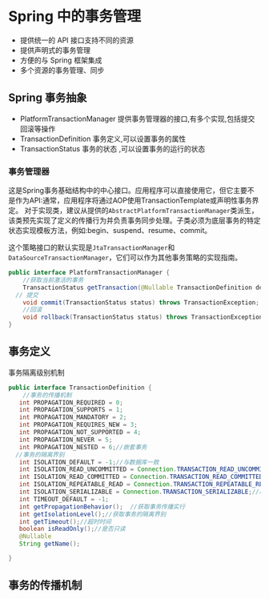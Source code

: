 # Spring 中的事务管理

- 提供统一的 API 接口支持不同的资源
- 提供声明式的事务管理
- 方便的与 Spring 框架集成
- 多个资源的事务管理、同步

## Spring 事务抽象

- PlatformTransactionManager 提供事务管理器的接口,有多个实现,包括提交回滚等操作
- TransactionDefinition 事务定义,可以设置事务的属性
- TransactionStatus 事务的状态 ,可以设置事务的运行的状态

### 事务管理器

这是Spring事务基础结构中的中心接口。应用程序可以直接使用它，但它主要不是作为API:通常，应用程序将通过AOP使用TransactionTemplate或声明性事务界定。
对于实现类，建议从提供的`AbstractPlatformTransactionManager`类派生，该类预先实现了定义的传播行为并负责事务同步处理。子类必须为底层事务的特定状态实现模板方法，例如:begin、suspend、resume、commit。

这个策略接口的默认实现是`JtaTransactionManager`和`DataSourceTransactionManager`，它们可以作为其他事务策略的实现指南。

```java
public interface PlatformTransactionManager {
	//获取当前激活的事务
	TransactionStatus getTransaction(@Nullable TransactionDefinition definition) throws TransactionException;
  // 提交
	void commit(TransactionStatus status) throws TransactionException;
	//回滚
	void rollback(TransactionStatus status) throws TransactionException;
}
```

## 事务定义

事务隔离级别机制

```java
public interface TransactionDefinition {
	//事务的传播机制
   int PROPAGATION_REQUIRED = 0;
   int PROPAGATION_SUPPORTS = 1;
   int PROPAGATION_MANDATORY = 2;
   int PROPAGATION_REQUIRES_NEW = 3;
   int PROPAGATION_NOT_SUPPORTED = 4;
   int PROPAGATION_NEVER = 5;
   int PROPAGATION_NESTED = 6;//嵌套事务
  //事务的隔离界别
   int ISOLATION_DEFAULT = -1;//与数据库一致
   int ISOLATION_READ_UNCOMMITTED = Connection.TRANSACTION_READ_UNCOMMITTED; //读未提交
   int ISOLATION_READ_COMMITTED = Connection.TRANSACTION_READ_COMMITTED;//度已提交
   int ISOLATION_REPEATABLE_READ = Connection.TRANSACTION_REPEATABLE_READ;//可重复读
   int ISOLATION_SERIALIZABLE = Connection.TRANSACTION_SERIALIZABLE;//串列话
   int TIMEOUT_DEFAULT = -1;
   int getPropagationBehavior();  //获取事务传播实行
   int getIsolationLevel();//获取事务的隔离界别
   int getTimeout();//超时时间
   boolean isReadOnly();//是否只读
   @Nullable
   String getName();

}
```

## 事务的传播机制

